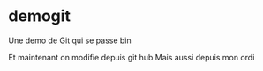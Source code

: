 # demogit
Une demo de Git qui se passe bin

Et maintenant on modifie depuis git hub
Mais aussi depuis mon ordi
